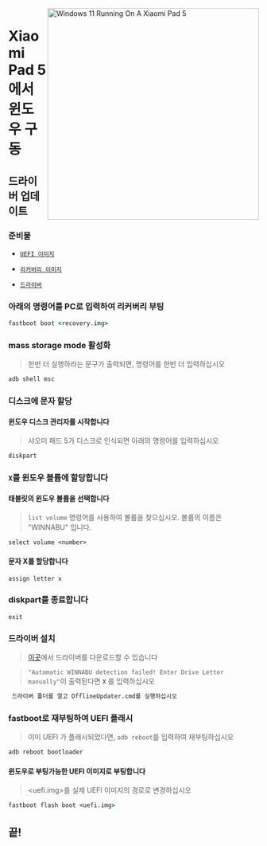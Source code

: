 <img align="right" src="https://raw.githubusercontent.com/erdilS/Port-Windows-11-Xiaomi-Pad-5/main/nabu.png" width="425" alt="Windows 11 Running On A Xiaomi Pad 5">


# Xiaomi Pad 5 에서 윈도우 구동

## 드라이버 업데이트

### 준비물


- [```UEFI 이미지```](https://github.com/erdilS/Port-Windows-11-Xiaomi-Pad-5/releases/download/UEFI/uefi-v3.img)

- [```리커버리 이미지```](https://github.com/erdilS/Port-Windows-11-Xiaomi-Pad-5/releases/download/1.0/recovery.img)

- [```드라이버```](https://github.com/map220v/MiPad5-Drivers/releases/latest)

### 아래의 명령어를 PC로 입력하여 리커버리 부팅

```cmd
fastboot boot <recovery.img>
```


### mass storage mode 활성화
> 한번 더 실행하라는 문구가 출력되면, 명령어를 한번 더 입력하십시오
```cmd
adb shell msc
```

### 디스크에 문자 할당

#### 윈도우 디스크 관리자를 시작합니다

> 샤오미 패드 5가 디스크로 인식되면 아래의 명령어를 입력하십시오

```cmd
diskpart
```


### `X`를 윈도우 볼륨에 할당합니다

#### 태블릿의 윈도우 볼륨을 선택합니다
> `list volume` 명령어를 사용하여 볼륨을 찾으십시오. 볼륨의 이름은 "WINNABU" 입니다.

```diskpart
select volume <number>
```

#### 문자 X를 할당합니다
```diskpart
assign letter x
```

### diskpart를 종료합니다
```diskpart
exit
```


### 드라이버 설치

> [이곳](https://github.com/map220v/MiPad5-Drivers/releases/latest)에서 드라이버를 다운로드할 수 있습니다

> `"Automatic WINNABU detection failed! Enter Drive Letter manually"`이 출력된다면 **`X`** 를 입력하십시오
```cmd
 드라이버 폴더를 열고 OfflineUpdater.cmd를 실행하십시오
```

### fastboot로 재부팅하여 UEFI 플래시
> 이미 UEFI 가 플래시되었다면, ```adb reboot```를 입력하여 재부팅하십시오
```cmd
adb reboot bootloader
```

#### 윈도우로 부팅가능한 UEFI 이미지로 부팅합니다
> <uefi.img>를 실제 UEFI 이미지의 경로로 변경하십시오
```cmd
fastboot flash boot <uefi.img>
```

## 끝!









